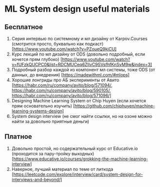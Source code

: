 # ML System design useful materials

## Бесплатное
1. Серия интервью по системному и мл дизайну от Karpov.Courses (смотрится просто, буквально как подкаст) [https://www.youtube.com/watch?v=PZoueQ9kjCU]
2. Курс лекций по мл дизайну от ODS (довольно подробный, если хочется прям глубоко) [https://www.youtube.com/watch?v=fUFzkQUCPC0&list=RDCMUCeq6ZIlvC9SVsfhfKnSvM9w&index=3]
3. Подробный разбор каждой из компонент мл системы, тоже ODS (от данных, до внедрения) [https://madewithml.com/#mlops]
4. Хорошие лонгриды про АБ эксперименты от Авито [https://habr.com/ru/company/avito/blog/571094/, https://habr.com/ru/company/avito/blog/590105/, https://habr.com/ru/company/avito/blog/571096/]
5. Designing Machine Learning System от Chip Huyen (если хочется прям основательно изучить) [https://github.com/chiphuyen/machine-learning-systems-design]
6. System design interview (не смог найти ссылки, но на озоне можно найти за довольно приятные деньги)

## Платное
1. Довольно простой, но содержательный курс от Educative.io (проходится за пару-тройку выходных) [https://www.educative.io/courses/grokking-the-machine-learning-interview]
2. Наверное, лучший материал по теме от литкода [https://leetcode.com/explore/interview/card/system-design-for-interviews-and-beyond/]
